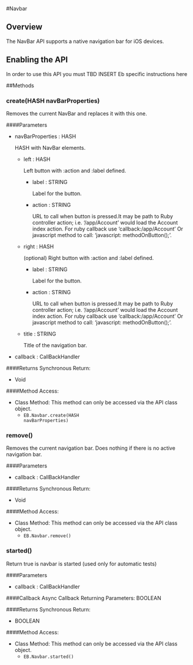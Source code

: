 #Navbar


## Overview
The NavBar API supports a native navigation bar for iOS devices.
## Enabling the API
In order to use this API you must TBD INSERT Eb specific instructions here

        


##Methods



### create(<span class="text-info">HASH</span> navBarProperties)
<p>Removes the current NavBar and replaces it with this one.</p>


####Parameters
<ul><li>navBarProperties : <span class='text-info'>HASH</span><p>
<p>HASH with NavBar elements.</p>
 </p></li><ul><li>left : <span class='text-info'>HASH</span><p>
<p>Left button with :action and :label defined.</p>
 </p></li><ul><li>label : <span class='text-info'>STRING</span><p>
<p>Label for the button.</p>
 </p></li><li>action : <span class='text-info'>STRING</span><p>
<p>URL to call when button is pressed.It may be path to Ruby controller action; i.e. &lsquo;/app/Account&rsquo; would load the Account index action. For ruby callback use &lsquo;callback:/app/Account&rsquo; Or javascript method to call: &lsquo;javascript: methodOnButton();&rsquo;.</p>
 </p></li></ul><li>right : <span class='text-info'>HASH</span><p>
<p>(optional) Right button with :action and :label defined.</p>
 </p></li><ul><li>label : <span class='text-info'>STRING</span><p>
<p>Label for the button.</p>
 </p></li><li>action : <span class='text-info'>STRING</span><p>
<p>URL to call when button is pressed.It may be path to Ruby controller action; i.e. &lsquo;/app/Account&rsquo; would load the Account index action. For ruby callback use &lsquo;callback:/app/Account&rsquo; Or javascript method to call: &lsquo;javascript: methodOnButton();&rsquo;.</p>
 </p></li></ul><li>title : <span class='text-info'>STRING</span><p>
<p>Title of the navigation bar.</p>
 </p></li></ul><li>callback : <span class='text-info'>CallBackHandler</span></li></ul>

####Returns
Synchronous Return:

* Void

####Method Access:

* Class Method: This method can only be accessed via the API class object. 
	* <code>EB.Navbar.create(<span class="text-info">HASH</span> navBarProperties)</code> 


### remove()
<p>Removes the current navigation bar. Does nothing if there is no active navigation bar.</p>


####Parameters
<ul><li>callback : <span class='text-info'>CallBackHandler</span></li></ul>

####Returns
Synchronous Return:

* Void

####Method Access:

* Class Method: This method can only be accessed via the API class object. 
	* <code>EB.Navbar.remove()</code> 


### started()
<p>Return true is navbar is started (used only for automatic tests)</p>


####Parameters
<ul><li>callback : <span class='text-info'>CallBackHandler</span></li></ul>

####Callback
Async Callback Returning Parameters: <span class='text-info'>BOOLEAN</span></p><ul></ul>

####Returns
Synchronous Return:

* BOOLEAN

####Method Access:

* Class Method: This method can only be accessed via the API class object. 
	* <code>EB.Navbar.started()</code> 
